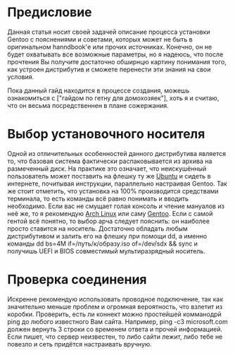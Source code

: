 # Предисловие

Данная статья носит своей задачей описание процесса установки Gentoo с пояснениями и советами, которых может не быть в оригинальном hanndbook'е или прочих источниках. Конечно, он не будет охватывать все возможные параметры, но я надеюсь, что после прочтения Вы получите достаточно обширнцю картину понимания того, как устроен дистрибутив и сможете перенести эти знания на свои условия.

Пока данный гайд находится в процессе создания, можешь ознакомиться с ["гайдом по гетну для домохозяек"], хоть я и считаю, что он весьма посредственнен в плане сожержания. 

# Выбор установочного носителя

Одной из отличительных особенностей данного дистрибутива является то, что базовая система фактически распаковывается из архива на размеченный диск. На практике это означает, что неискушённый пользователь может поставить на флешку ту же [Ubuntu](http://www.ubuntu.com/) и сидеть в интернете, почитывая инструкции, параллельно настраивая Gentoo. Так же стоит отметить, что установка на 100% производится средствами терминала, то есть команды всё равно понимать и вводить необходимо. Если вас не смущает голая консоль и чтение мануалов из неё же, то я рекомендую [Arch Linux](https://www.archlinux.org) или саму [Gentoo](https://www.gentoo.org/). Если с самой гентой всё понятно, то выбор арча следует пояснить: он наиболее просто ставится на носитель. Достаточно обладать любым дистрибутивом и залить его на флешку при помощи dd, а именно команды dd bs=4M if=/путь/к/образу.iso of=/dev/sdx && sync и получишь UEFI и BIOS совместимый мультиразрядный носитель.

# Проверка соединения

Искренне рекомендую использовать проводное подключение, так как значительно меньше проблем и огромная вероятность, что взлетит из коробки. Проверить, есть ли коннект можно простейшей комманодрй ping до любого известного Вам сайта. Например, ping -c3 microsoft.com должен вернуть 3 строки со временем ответа и прочей информацией. Если пишет, что сервер неизвестен, то либо сайти лежит, либо тебе не повезло и сеть придётся настраивать вручную.
